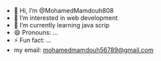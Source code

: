 - 👋 Hi, I’m @MohamedMamdouh808
- 👀 I’m interested in web development
- 🌱 I’m currently learning java scrip
- 😄 Pronouns: ...
- ⚡ Fun fact: ...
- my email: mohamedmamdouh56789@gmail.com

<!---
MohamedMamdouh808/MohamedMamdouh808 is a ✨ special ✨ repository because its `README.md` (this file) appears on your GitHub profile.
You can click the Preview link to take a look at your changes.
--->
